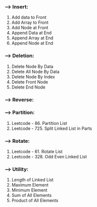 ### --> Insert:
 
1. Add data to Front
2. Add Array to Front
3. Add Node at Front
4. Append Data at End
5. Append Array at End
6. Append Node at End

### --> Deletion: 

1. Delete Node By Data
2. Delete All Node By Data
3. Delete Node By Index
4. Delete Front Node
5. Delete End Node

### --> Reverse:


### --> Partition:

1. Leetcode - 86. Partition List 
2. Leetcode - 725. Split Linked List in Parts

### --> Rotate:

1. Leetcode - 61. Rotate List
2. Leetcode - 328. Odd Even Linked List

### --> Utility:

1. Length of Linked List
2. Maximum Element
3. Minimum Element
4. Sum of All Elements
5. Product of All Elements
